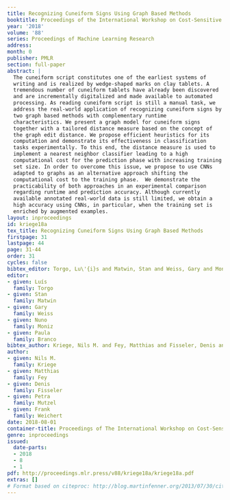 ```yaml
---
title: Recognizing Cuneiform Signs Using Graph Based Methods
booktitle: Proceedings of the International Workshop on Cost-Sensitive Learning (COST2018)
year: '2018'
volume: '88'
series: Proceedings of Machine Learning Research
address: 
month: 0
publisher: PMLR
section: full-paper
abstract: |
  The cuneiform script constitutes one of the earliest systems of
  writing and is realized by wedge-shaped marks on clay tablets. A
  tremendous number of cuneiform tablets have already been discovered
  and are incrementally digitalized and made available to automated
  processing. As reading cuneiform script is still a manual task, we
  address the real-world application of recognizing cuneiform signs by
  two graph based methods with complementary runtime
  characteristics. We present a graph model for cuneiform signs
  together with a tailored distance measure based on the concept of
  the graph edit distance. We propose efficient heuristics for its
  computation and demonstrate its effectiveness in classification
  tasks experimentally. To this end, the distance measure is used to
  implement a nearest neighbor classifier leading to a high
  computational cost for the prediction phase with increasing training
  set size. In order to overcome this issue, we propose to use CNNs
  adapted to graphs as an alternative approach shifting the
  computational cost to the training phase.  We demonstrate the
  practicability of both approaches in an experimental comparison
  regarding runtime and prediction accuracy. Although currently
  available annotated real-world data is still limited, we obtain a
  high accuracy using CNNs, in particular, when the training set is
  enriched by augmented examples.
layout: inproceedings
id: kriege18a
tex_title: Recognizing Cuneiform Signs Using Graph Based Methods
firstpage: 31
lastpage: 44
page: 31-44
order: 31
cycles: false
bibtex_editor: Torgo, Lu\'{i}s and Matwin, Stan and Weiss, Gary and Moniz, Nuno and Branco, Paula
editor: 
- given: Luís
  family: Torgo
- given: Stan
  family: Matwin
- given: Gary
  family: Weiss
- given: Nuno
  family: Moniz
- given: Paula
  family: Branco
bibtex_author: Kriege, Nils M. and Fey, Matthias and Fisseler, Denis and Mutzel, Petra and Weichert, Frank
author:
- given: Nils M.
  family: Kriege
- given: Matthias
  family: Fey
- given: Denis
  family: Fisseler
- given: Petra
  family: Mutzel
- given: Frank
  family: Weichert
date: 2018-08-01
container-title: Proceedings of The International Workshop on Cost-Sensitive Learning
genre: inproceedings
issued:
  date-parts:
  - 2018
  - 8
  - 1
pdf: http://proceedings.mlr.press/v88/kriege18a/kriege18a.pdf
extras: []
# Format based on citeproc: http://blog.martinfenner.org/2013/07/30/citeproc-yaml-for-bibliographies/
---
```


